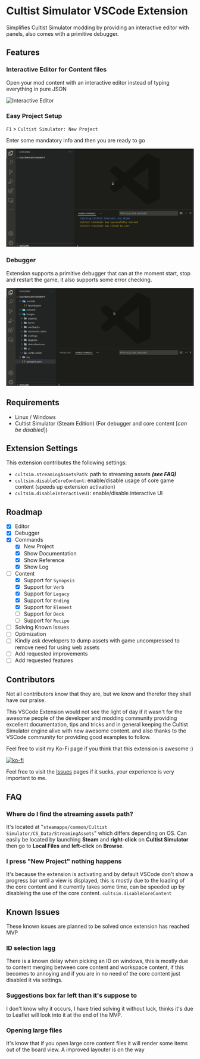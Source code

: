 # Cultist Simulator VSCode Extension

Simplifies Cultist Simulator modding by providing an interactive editor with panels, also comes with a primitive debugger.

## Features

### Interactive Editor for Content files
Open your mod content with an interactive editor instead of typing everything in pure JSON

![Interactive Editor](media/readme/editor.gif)

### Easy Project Setup

`F1` > `Cultist Simulator: New Project`

Enter some mandatory info and then you are ready to go

![Easy Setup](media/readme/easy-setup.gif)

### Debugger
Extension supports a primitive debugger that can at the moment start, stop and restart the game, it also supports some error checking.

![Debugger](media/readme/debugger.gif)

## Requirements

* Linux / Windows
* Cultist Simulator (Steam Edition) (For debugger and core content [*can be disabled*])

## Extension Settings

This extension contributes the following settings:

* `cultsim.streamingAssetsPath`: path to streaming assets ***(see FAQ)***
* `cultsim.disableCoreContent`: enable/disable usage of core game content (speeds up extension activation)
* `cultsim.disableInteractiveUI`: enable/disable interactive UI

## Roadmap

* [x] Editor
* [x] Debugger
* [x] Commands
  * [x] New Project
  * [x] Show Documentation
  * [x] Show Reference
  * [x] Show Log
* [ ] Content
  * [x] Support for `Synopsis`
  * [x] Support for `Verb`
  * [x] Support for `Legacy`
  * [x] Support for `Ending`
  * [x] Support for `Element`
  * [ ] Support for `Deck`
  * [ ] Support for `Recipe`
* [ ] Solving Known Issues
* [ ] Optimization
* [ ] Kindly ask developers to dump assets with game uncompressed to remove need for using web assets
* [ ] Add requested improvements
* [ ] Add requested features

## Contributors
Not all contributors know that they are, but we know and therefor they shall have our praise.

This VSCode Extension would not see the light of day if it wasn't for the awesome people of the developer and modding
community providing excellent documentation, tips and tricks and in general keeping the Cultist Simulator
engine alive with new awesome content. and also thanks to the VSCode community for providing good examples to follow.


Feel free to visit my Ko-Fi page if you think that this extension is awesome :)

[![ko-fi](https://ko-fi.com/img/githubbutton_sm.svg)](https://ko-fi.com/T6T0AST2M)

Feel free to visit the [Issues]([da](https://github.com/Tiinusen/vscode-cultsim/issues)) pages if it sucks, your experience is very important to me.

## FAQ

### Where do I find the streaming assets path?

It's located at "`steamapps/common/Cultist Simulator/CS_Data/StreamingAssets`" which differs depending on OS.
Can easily be located by launching **Steam** and **right-click** on **Cultist Simulator** then go to
**Local Files** and **left-click** on **Browse**.

### I press "New Project" nothing happens

It's because the extension is activating and by default VSCode don't show a progress bar until a view is displayed,
this is mostly due to the loading of the core content and it currently takes some time, can be speeded up by disableing
the use of the core content. `cultsim.disableCoreContent`

## Known Issues

These known issues are planned to be solved once extension has reached MVP

### ID selection lagg
There is a known delay when picking an ID on windows, this is mostly due to content merging between
core content and workspace content, if this becomes to annoying and if you are in no need of the core content
just disabled it via settings.

### Suggestions box far left than it's suppose to
I don't know why it occurs, I have tried solving it without luck, thinks it's due to Leaflet will look into it at the end of the MVP.

### Opening large files
It's know that if you open large core content files it will render some items out of the board view.
A improved layouter is on the way